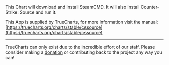 This Chart will download and install SteamCMD. It will also install   Counter-Strike: Source and run it.

This App is supplied by TrueCharts, for more information visit the manual: [https://truecharts.org/charts/stable/cssource](https://truecharts.org/charts/stable/cssource)

---

TrueCharts can only exist due to the incredible effort of our staff.
Please consider making a [donation](https://truecharts.org/sponsor) or contributing back to the project any way you can!
